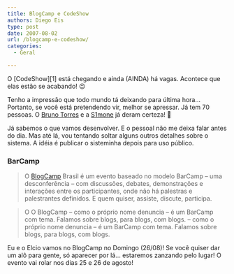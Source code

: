 ```yaml
---
title: BlogCamp e CodeShow
authors: Diego Eis
type: post
date: 2007-08-02
url: /blogcamp-e-codeshow/
categories:
  - Geral

---
```

O [CodeShow][1] está chegando e ainda (AINDA) há vagas. Acontece que elas estão se acabando! 😉
  
Tenho a impressão que todo mundo tá deixando para última hora&#8230; Portanto, se você está pretendendo vir, melhor se apressar. Já tem 70 pessoas. O [Bruno Torres][2] e a [S1mone][3] já deram certeza! 🙂

Já sabemos o que vamos desenvolver. E o pessoal não me deixa falar antes do dia. Mas até lá, vou tentando soltar alguns outros detalhes sobre o sistema. A idéia é publicar o sisteminha depois para uso público.

### BarCamp

> O [BlogCamp][4] Brasil é um evento baseado no modelo BarCamp &#8211; uma desconferência &#8211; com discussões, debates, demonstrações e interações entre os participantes, onde não há palestras e palestrantes definidos. E quem quiser, assiste, discute, participa.

> O O BlogCamp &#8211; como o próprio nome denuncia &#8211; é um BarCamp com tema. Falamos sobre blogs, para blogs, com blogs. &#8211; como o próprio nome denuncia &#8211; é um BarCamp com tema. Falamos sobre blogs, para blogs, com blogs.

Eu e o Elcio vamos no BlogCamp no Domingo (26/08)! Se você quiser dar um alô para gente, só aparecer por lá&#8230; estaremos zanzando pelo lugar! O evento vai rolar nos dias 25 e 26 de agosto!

 [2]: https://brunotorres.net
 [3]: https://s1mone.net/
 [4]: https://blogcamp.com.br/sobre